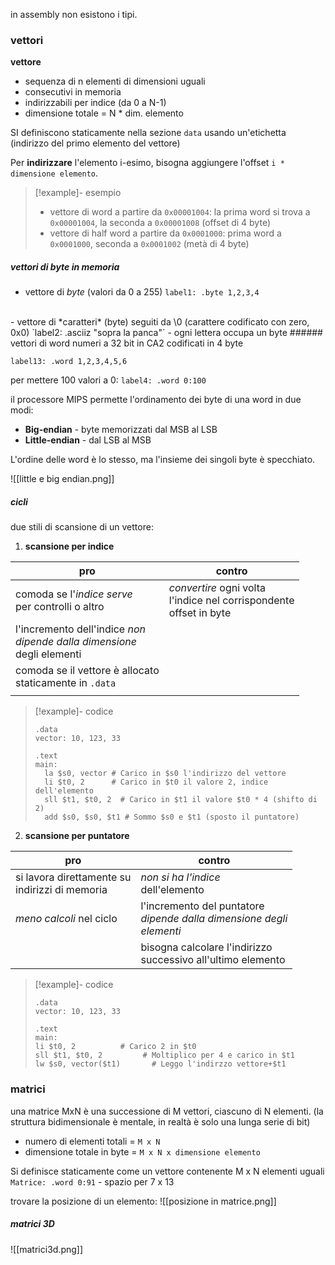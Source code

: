 in assembly non esistono i tipi.

### vettori
**vettore**
- sequenza di n elementi di dimensioni uguali
- consecutivi in memoria
- indirizzabili per indice (da 0 a N-1)
- dimensione totale = N * dim. elemento
 
SI definiscono staticamente nella sezione `data` usando un'etichetta (indirizzo del primo elemento del vettore)

Per **indirizzare** l'elemento i-esimo, bisogna aggiungere l'offset `i * dimensione elemento`.

>[!example]- esempio
>- vettore di word a partire da `0x00001004`:
la prima word si trova a  `0x00001004`, la seconda a  `0x00001008` (offset di 4 byte)
>- vettore di half word a partire da `0x0001000`:
prima word a `0x0001000`, seconda a `0x0001002` (metà di 4 byte)

##### vettori di byte in memoria
- vettore di *byte* (valori da 0 a 255)
`label1: .byte 1,2,3,4`
 <br/>
- vettore di *caratteri* (byte) seguiti da \0 (carattere codificato con zero, 0x0)
`label2: .asciiz "sopra la panca"` - ogni lettera occupa un byte
###### vettori di word
numeri a 32 bit in CA2 codificati in 4 byte

`label13: .word 1,2,3,4,5,6`

per mettere 100 valori a 0:
`label4: .word 0:100`

il processore MIPS permette l'ordinamento dei byte di una word in due modi:
- **Big-endian** - byte memorizzati dal MSB al LSB
- **Little-endian** - dal LSB al MSB
 
L'ordine delle word è lo stesso, ma l'insieme dei singoli byte è specchiato.
 
![[little e big endian.png]]

##### cicli
due stili di scansione di un vettore:

1) **scansione per indice**

| pro                                                                          | contro                                                                     |
| ---------------------------------------------------------------------------- | -------------------------------------------------------------------------- |
| comoda se l'*indice serve* <br>per controlli o altro                         | *convertire* ogni volta <br>l'indice nel corrispondente <br>offset in byte |
| l'incremento dell'indice *non<br>dipende dalla dimensione*<br>degli elementi |                                                                            |
| comoda se il vettore è allocato<br>staticamente in `.data`                   |                                                                            |
|                                                                              |                                                                            |

> [!example]- codice
> ```
> .data
> vector: 10, 123, 33
>  
> .text
> main:
> 	la $s0, vector # Carico in $s0 l'indirizzo del vettore
> 	li $t0, 2      # Carico in $t0 il valore 2, indice dell'elemento
> 	sll $t1, $t0, 2  # Carico in $t1 il valore $t0 * 4 (shifto di 2)
> 	add $s0, $s0, $t1 # Sommo $s0 e $t1 (sposto il puntatore)
> ```

2) **scansione per puntatore**

| pro                                               | contro                                                                     |
| ------------------------------------------------- | -------------------------------------------------------------------------- |
| si lavora direttamente su<br>indirizzi di memoria | *non si ha l'indice*<br>dell'elemento                                      |
| *meno calcoli* nel ciclo                          | l'incremento del puntatore<br>*dipende dalla dimensione degli<br>elementi* |
|                                                   | bisogna calcolare l'indirizzo<br>successivo all'ultimo elemento            |
>[!example]- codice
>```
>.data
>vector: 10, 123, 33 
>
>.text
>main:
>li $t0, 2          # Carico 2 in $t0
>sll $t1, $t0, 2         # Moltiplico per 4 e carico in $t1
>lw $s0, vector($t1)       # Leggo l'indirzzo vettore+$t1
>```

### matrici
una matrice MxN è una successione di M vettori, ciascuno di N elementi.
(la struttura bidimensionale è mentale, in realtà è solo una lunga serie di bit)
- numero di elementi totali = `M x N`
- dimensione totale in byte = `M x N x dimensione elemento`

Si definisce staticamente come un vettore contenente M x N elementi uguali
`Matrice: .word 0:91` - spazio per 7 x 13

trovare la posizione di un elemento:
![[posizione in matrice.png]]

##### matrici 3D
![[matrici3d.png]]